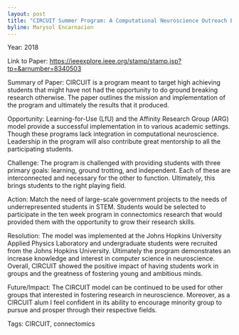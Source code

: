 ```yaml
---
layout: post
title: "CIRCUIT Summer Program: A Computational Neuroscience Outreach Experience for High-Achieving Undergraduates via Sponsored Research"
byline: Marysol Encarnacion
---
```

Year: 2018

Link to Paper: https://ieeexplore.ieee.org/stamp/stamp.jsp?tp=&arnumber=8340503

Summary of Paper: CIRCUIT is a program meant to target high achieving students that might have not had the opportunity to do ground breaking research otherwise. The paper outlines the mission and implementation of the program and ultimately the results that it produced.

Opportunity: Learning-for-Use (LfU) and the Affinity Research Group (ARG) model provide a successful implementation in to various academic settings. Though these programs lack integration in computational neuroscience. Leadership in the program will also contribute great mentorship to all the participating students.

Challenge: The program is challenged with providing students with three primary goals: learning, ground trotting, and independent. Each of these are interconnected and necessary for the other to function. Ultimately, this brings students to the right playing field. 

Action: Match the need of large-scale government projects to the needs of underrepresented students in STEM. Students would be selected to participate in the ten week program in connectomics research that would provided them with the opportunity to grow their research skills.

Resolution: The model was implemented at the Johns Hopkins University Applied Physics Laboratory and undergraduate students were recruited from the Johns Hopkins University. Ultimately the program demonstrates an increase knowledge and interest in computer science in neuroscience. Overall, CIRCUIT showed the positive impact of having students work in groups and the greatness of fostering young and ambitious minds.

Future/Impact: The CIRCUIT model can be continued to be used for other groups that interested in fostering research in neuroscience. Moreover, as a CIRCUIT alum I feel confident in its ability to encourage minority group to pursue and prosper through their respective fields.

Tags: CIRCUIT, connectomics
